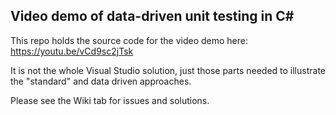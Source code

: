 ## Video demo of data-driven unit testing in C#

This repo holds the source code for the video demo here: https://youtu.be/vCd9sc2jTsk

It is not the whole Visual Studio solution, just those parts needed to illustrate the "standard" and data driven approaches.

Please see the Wiki tab for issues and solutions.


